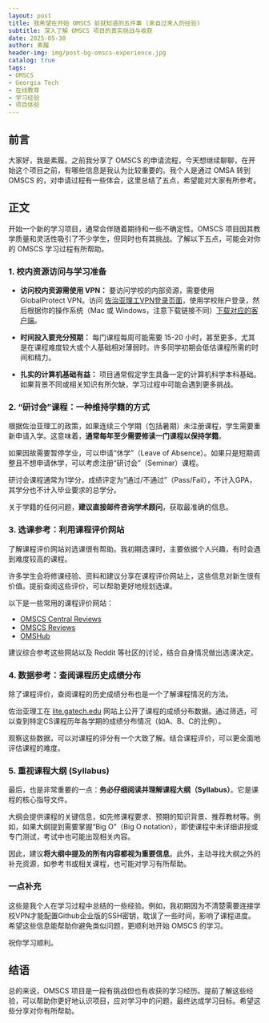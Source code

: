 ```yaml
---
layout: post
title: 我希望在开始 OMSCS 前就知道的五件事 (来自过来人的经验)
subtitle: 深入了解 OMSCS 项目的真实挑战与收获
date: 2025-05-30
author: 素履
header-img: img/post-bg-omscs-experience.jpg
catalog: true
tags:
- OMSCS
- Georgia Tech
- 在线教育
- 学习经验
- 项目体验
---
```


## 前言

大家好，我是素履。之前我分享了 OMSCS 的申请流程，今天想继续聊聊，在开始这个项目之前，有哪些信息是我认为比较重要的。我个人是通过 OMSA 转到 OMSCS 的，对申请过程有一些体会，这里总结了五点，希望能对大家有所参考。

## 正文

开始一个新的学习项目，通常会伴随着期待和一些不确定性。OMSCS 项目因其教学质量和灵活性吸引了不少学生，但同时也有其挑战。了解以下五点，可能会对你的 OMSCS 学习过程有所帮助。

### 1. 校内资源访问与学习准备

*   **访问校内资源需使用 VPN：**
    要访问学校的内部资源，需要使用 GlobalProtect VPN。访问 [佐治亚理工VPN登录页面](https://vpn.gatech.edu)，使用学校账户登录，然后根据你的操作系统（Mac 或 Windows，注意下载链接不同）[下载对应的客户端](https://vpn.gatech.edu/global-protect/getsoftwarepage.esp)。

*   **时间投入要充分预期：** 每门课程每周可能需要 15-20 小时，甚至更多，尤其是在课程难度较大或个人基础相对薄弱时。许多同学初期会低估课程所需的时间和精力。

*   **扎实的计算机基础有益：** 项目通常假定学生具备一定的计算机科学本科基础。如果背景不同或相关知识有所欠缺，学习过程中可能会遇到更多挑战。

### 2. “研讨会”课程：一种维持学籍的方式

根据佐治亚理工的政策，如果连续三个学期（包括暑期）未注册课程，学生需要重新申请入学。这意味着，**通常每年至少需要修读一门课程以保持学籍**。

如果因故需要暂停学业，可以申请“休学”（Leave of Absence）。如果只是短期调整且不想申请休学，可以考虑注册“研讨会”（Seminar）课程。

研讨会课程通常为1学分，成绩评定为“通过/不通过”（Pass/Fail），不计入GPA，其学分也不计入毕业要求的总学分。

关于学籍的任何问题，**建议直接邮件咨询学术顾问**，获取最准确的信息。

### 3. 选课参考：利用课程评价网站

了解课程评价网站对选课很有帮助。我初期选课时，主要依据个人兴趣，有时会遇到难度较高的课程。

许多学生会将修课经验、资料和建议分享在课程评价网站上，这些信息对新生很有价值。提前查阅这些评价，可以帮助更好地规划选课。

以下是一些常用的课程评价网站：

*   [OMSCS Central Reviews](https://omscs.rocks/)
*   [OMSCS Reviews](https://www.omscs.reviews/)
*   [OMSHub](https://www.omshub.org/)

建议综合参考这些网站以及 Reddit 等社区的讨论，结合自身情况做出选课决定。

### 4. 数据参考：查阅课程历史成绩分布

除了课程评价，查阅课程的历史成绩分布也是一个了解课程情况的方法。

佐治亚理工在 [lite.gatech.edu](https://lite.gatech.edu/) 网站上公开了课程的成绩分布数据。通过筛选，可以查到特定CS课程历年各学期的成绩分布情况（如A、B、C的比例）。

观察这些数据，可以对课程的评分有一个大致了解。结合课程评价，可以更全面地评估课程的难度。

### 5. 重视课程大纲 (Syllabus)

最后，也是非常重要的一点：**务必仔细阅读并理解课程大纲（Syllabus）**。它是课程的核心指导文件。

大纲会提供课程的关键信息，如先修课程要求、预期的知识背景、推荐教材等。例如，如果大纲提到需要掌握“Big O”（Big O notation），即使课程中未详细讲授或专门测试，考试中也可能出现相关内容。

因此，建议**将大纲中提及的所有内容都视为重要信息**。此外，主动寻找大纲之外的补充资源，如参考书或相关课程，也可能对学习有所帮助。


### 一点补充

这些是我个人在学习过程中总结的一些经验。例如，我初期因为不清楚需要连接学校VPN才能配置Github企业版的SSH密钥，耽误了一些时间，影响了课程进度。希望这些信息能帮助你避免类似问题，更顺利地开始 OMSCS 的学习。

祝你学习顺利。

## 结语

总的来说，OMSCS 项目是一段有挑战但也有收获的学习经历。提前了解这些经验，可以帮助你更好地认识项目，应对学习中的问题，最终达成学习目标。希望这些分享对你有所帮助。
